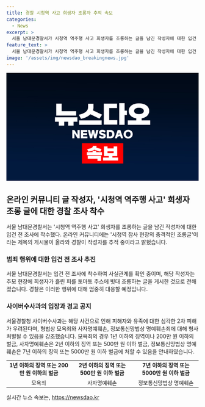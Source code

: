 ```yaml
---
title: 경찰 시청역 사고 희생자 조롱자 추적 속보
categories:
  - News
excerpt: >
  서울 남대문경찰서가 시청역 역주행 사고 희생자를 조롱하는 글을 남긴 작성자에 대한 입건 전 조사에 착수했다고 4일 밝혔다. 해당 작성자는 추모 현장에서 희생자를 조롱하는 글을 올린 것으로 알려져 사이버수사과는 피해자와 유족에 대한 2차 피해를 우려해 형법과 정보통신망법에 따라 형사 처벌될 수 있음을 공지했다. 경찰은 사실관계를 확인 중이며, 해당 작성자에 대한 조사가 계속되고 있다.
feature_text: >
  서울 남대문경찰서가 시청역 역주행 사고 희생자를 조롱하는 글을 남긴 작성자에 대한 입건 전 조사에 착수했다고 4일 밝혔다. 해당 작성자는 추모 현장에서 희생자를 조롱하는 글을 올린 것으로 알려져 사이버수사과는 피해자와 유족에 대한 2차 피해를 우려해 형법과 정보통신망법에 따라 형사 처벌될 수 있음을 공지했다. 경찰은 사실관계를 확인 중이며, 해당 작성자에 대한 조사가 계속되고 있다.
image: '/assets/img/newsdao_breakingnews.jpg'
---
```


<p><img src="/assets/img/newsdao_breakingnews.jpg" alt="pcversion 속보" /></p>

<h2 data-ke-size="size26">온라인 커뮤니티 글 작성자, '시청역 역주행 사고' 희생자 조롱 글에 대한 경찰 조사 착수</h2>

<p data-ke-size="size16">서울 남대문경찰서는 '시청역 역주행 사고' 희생자를 조롱하는 글을 남긴 작성자에 대한 입건 전 조사에 착수했다. 온라인 커뮤니티에는 '시청역 참사 현장의 충격적인 조롱글'이라는 제목의 게시물이 올라와 경찰이 작성자를 추적 중이라고 밝혔습니다.</p>

<h3>범죄 행위에 대한 입건 전 조사 추진</h3>

<p data-ke-size="size16">서울 남대문경찰서는 입건 전 조사에 착수하여 사실관계를 확인 중이며, 해당 작성자는 추모 현장에 희생자가 흘린 피를 토마토 주스에 빗대 조롱하는 글을 게시한 것으로 전해졌습니다. 경찰은 이러한 행위에 대해 엄중히 대응할 예정입니다.</p>

<h3>사이버수사과의 입장과 경고 공지</h3>

<p data-ke-size="size16">서울경찰청 사이버수사과는 해당 사건으로 인해 피해자와 유족에 대한 심각한 2차 피해가 우려된다며, 형법상 모욕죄와 사자명예훼손, 정보통신망법상 명예훼손죄에 대해 형사 처벌될 수 있음을 강조했습니다. 모욕죄의 경우 1년 이하의 징역이나 200만 원 이하의 벌금, 사자명예훼손은 2년 이하의 징역 또는 500만 원 이하 벌금, 정보통신망법상 명예훼손은 7년 이하의 징역 또는 5000만 원 이하 벌금에 처할 수 있음을 안내하였습니다.</p>

<table>
    <tr>
        <td style="text-align: center; height: 17px;"><b>1년 이하의 징역 또는 200만 원 이하의 벌금</b></td>
        <td style="text-align: center; height: 17px;"><b>2년 이하의 징역 또는 500만 원 이하 벌금</b></td>
        <td style="text-align: center; height: 17px;"><b>7년 이하의 징역 또는 5000만 원 이하 벌금</b></td>
    </tr>
    <tr>
        <td style="text-align: center; height: 17px;">모욕죄</td>
        <td style="text-align: center; height: 17px;">사자명예훼손</td>
        <td style="text-align: center; height: 17px;">정보통신망법상 명예훼손</td>
    </tr>
</table>
실시간 뉴스 속보는, <a href="https://newsdao.kr" rel="dofollow">https://newsdao.kr</a>


